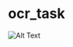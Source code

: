 # ocr_task

![Alt Text](https://psv4.userapi.com/c505536/u183353007/docs/d33/9fbf33cd72fc/ezgif_com-gif-maker_1.gif)
